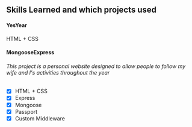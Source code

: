 ## Skills Learned and which projects used

#### YesYear
HTML + CSS

#### MongooseExpress
###### This project is a personal website designed to allow people to follow my wife and I's activities throughout the year
- [x] HTML + CSS
- [x] Express
- [x] Mongoose
- [x] Passport
- [x] Custom Middleware

<!--
**ACarr0ll/ACarr0ll** is a ✨ _special_ ✨ repository because its `README.md` (this file) appears on your GitHub profile.

Here are some ideas to get you started:

- 🔭 I’m currently working on ...
- 🌱 I’m currently learning ...
- 👯 I’m looking to collaborate on ...
- 🤔 I’m looking for help with ...
- 💬 Ask me about ...
- 📫 How to reach me: ...
- 😄 Pronouns: ...
- ⚡ Fun fact: ...
-->


